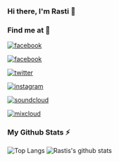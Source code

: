 ### Hi there, I'm Rasti 👋

### Find me at :mag_right:

[![facebook](https://img.shields.io/badge/facebook-@rastitkac-3b5998)](https://facebook.com/rastitkac)

[![facebook](https://img.shields.io/badge/facebook-@rastitkacmusic-3b5998)](https://facebook.com/rastitkacmusic)

[![twitter](https://img.shields.io/badge/twitter-@rastitkac-00acee)](https://twitter.com/rastitkac)

[![instagram](https://img.shields.io/badge/instagram-@rastitkac-3f729b)](https://instagram.com/rastitkac)

[![soundcloud](https://img.shields.io/badge/soundcloud-@rasti--tkac-ff7700)](https://soundcloud.com/rasti-tkac)

[![mixcloud](https://img.shields.io/badge/mixcloud-@rastitkac-52aad8)](https://mixcloud.com/rastitkac)

### My Github Stats :zap:

![Top Langs](https://github-readme-stats.vercel.app/api/top-langs/?username=rastitkac&layout=compact&hide=css,html)
![Rastis's github stats](https://github-readme-stats.vercel.app/api?username=rastitkac&count_private=true&show_icons=true&theme=onedark)
